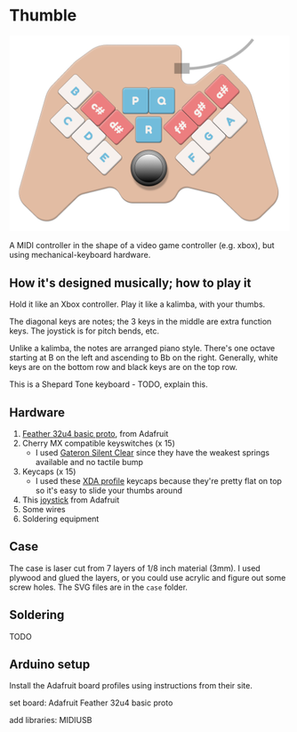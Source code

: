 # Thumble

![](beautyshot.png)

A MIDI controller in the shape of a video game controller (e.g. xbox), but using mechanical-keyboard hardware.

## How it's designed musically; how to play it

Hold it like an Xbox controller.  Play it like a kalimba, with your thumbs.

The diagonal keys are notes; the 3 keys in the middle are extra function keys.  The joystick is for pitch bends, etc.

Unlike a kalimba, the notes are arranged piano style.  There's one octave starting at B on the left and ascending to Bb on the right.  Generally, white keys are on the bottom row and black keys are on the top row.

This is a Shepard Tone keyboard - TODO, explain this.

## Hardware

1. [Feather 32u4 basic proto](https://www.adafruit.com/product/2771), from Adafruit
2. Cherry MX compatible keyswitches (x 15)
    * I used [Gateron Silent Clear](https://novelkeys.xyz/products/gateron-silent-switches?_pos=2&_sid=fd79d8abc&_ss=r) since they have the weakest springs available and no tactile bump
3. Keycaps (x 15)
    * I used these [XDA profile](https://www.amazon.com/gp/product/B092H93KP6/ref=ppx_yo_dt_b_asin_title_o00_s00?ie=UTF8&psc=1) keycaps because they're pretty flat on top so it's easy to slide your thumbs around
4. This [joystick](https://www.adafruit.com/product/245) from Adafruit
4. Some wires
5. Soldering equipment

## Case

The case is laser cut from 7 layers of 1/8 inch material (3mm).  I used plywood and glued the layers, or you could use acrylic and figure out some screw holes.  The SVG files are in the `case` folder.

## Soldering

TODO

## Arduino setup

Install the Adafruit board profiles using instructions from their site.

set board: Adafruit Feather 32u4 basic proto

add libraries: MIDIUSB




